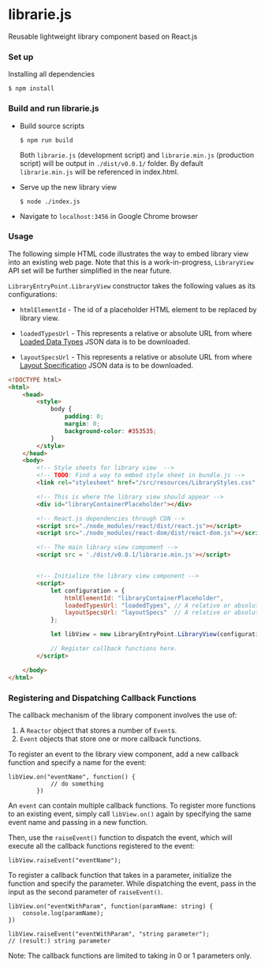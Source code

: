 # librarie.js
Reusable lightweight library component based on React.js

### Set up
Installing all dependencies

    $ npm install

### Build and run librarie.js
- Build source scripts

    `$ npm run build`
    
    Both `librarie.js` (development script) and `librarie.min.js` (production script) will be output in `./dist/v0.0.1/` folder. By default `librarie.min.js` will be referenced in index.html.

- Serve up the new library view

    `$ node ./index.js`

- Navigate to `localhost:3456` in Google Chrome browser

### Usage
The following simple HTML code illustrates the way to embed library view into an existing web page. Note that this is a work-in-progress, `LibraryView` API set will be further simplified in the near future.

`LibraryEntryPoint.LibraryView` constructor takes the following values as its configurations:

- `htmlElementId` - The id of a placeholder HTML element to be replaced by library view.

- `loadedTypesUrl` - This represents a relative or absolute URL from where [Loaded Data Types](./docs/v0.0.1/loaded-data-types.md) JSON data is to be downloaded.

- `layoutSpecsUrl` - This represents a relative or absolute URL from where [Layout Specification](./docs/v0.0.1/layout-specs.md) JSON data is to be downloaded.

```html
<!DOCTYPE html>
<html>
    <head>
        <style>
            body {
                padding: 0;
                margin: 0;
                background-color: #353535;
            }
        </style>
    </head>
    <body>
        <!-- Style sheets for library view  -->
        <!-- TODO: Find a way to embed style sheet in bundle.js -->
        <link rel="stylesheet" href="/src/resources/LibraryStyles.css" />

        <!-- This is where the library view should appear -->
        <div id="libraryContainerPlaceholder"></div>

        <!-- React.js dependencies through CDN -->
        <script src="./node_modules/react/dist/react.js"></script>
        <script src="./node_modules/react-dom/dist/react-dom.js"></script>

        <!-- The main library view compoment -->
        <script src = './dist/v0.0.1/librarie.min.js'></script>


        <!-- Initialize the library view component -->
        <script>
            let configuration = {
                htmlElementId: "libraryContainerPlaceholder",
                loadedTypesUrl: "loadedTypes", // A relative or absolute URL.
                layoutSpecsUrl: "layoutSpecs"  // A relative or absolute URL.
            };

            let libView = new LibraryEntryPoint.LibraryView(configuration);

            // Register callback functions here.
        </script>

    </body>
</html>
```

### Registering and Dispatching Callback Functions
The callback mechanism of the library component involves the use of:
1. A  `Reactor` object that stores a number of `Event`s.
2. `Event` objects that store one or more callback functions.

To register an event to the library view component, add a new callback function and specify a name for the event:
```
libView.on("eventName", function() {
            // do something
        })
```
An `event` can contain multiple callback functions. To register more functions to an existing event, simply call `libView.on()` again by specifying the same event name and passing in a new function.

Then, use the `raiseEvent()` function to dispatch the event, which will execute all the callback functions registered to the event:
```
libView.raiseEvent("eventName");
```

To register a callback function that takes in a parameter, initialize the function and specify the parameter. While dispatching the event, pass in the input as the second parameter of `raiseEvent()`.
```
libView.on("eventWithParam", function(paramName: string) {
    console.log(paramName);
})
```
```
libView.raiseEvent("eventWithParam", "string parameter");
// (result:) string parameter
```
Note: The callback functions are limited to taking in 0 or 1 parameters only.